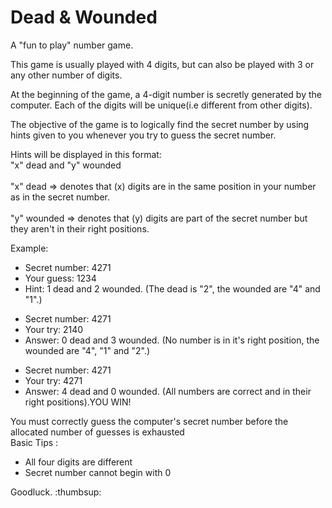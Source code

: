 # Dead & Wounded

A "fun to play" number game.

This game is usually played with 4 digits, but can also be played with 3 or any other number of digits.

At the beginning of the game, a 4-digit number is secretly generated by the computer. Each of the digits will be unique(i.e different from other digits). 


The objective of the game is to logically find the secret number by using hints given to you whenever you try to guess the secret number.

Hints will be displayed in this format:
<br>"x" dead and "y" wounded</br>
<br>"x" dead => denotes that (x) digits are in the same position in your number as in the secret number.</br>
<br>"y" wounded => denotes that (y) digits are part of the secret number but they aren't in their right positions.</br>

Example:
<ul>
<li>Secret number: 4271</li>
<li>Your guess: 1234</li>
<li>Hint: 1 dead and 2 wounded. (The dead is "2", the wounded are "4" and "1".) </li>
</ul>
<ul>
<li>Secret number: 4271</li>
<li>Your try: 2140</li>
<li>Answer: 0 dead and 3 wounded. (No number is in it's right position, the wounded are "4", "1" and "2".) </li>
</ul>
<ul>
<li>Secret number: 4271</li>
<li>Your try: 4271</li>
<li>Answer: 4 dead and 0 wounded. (All numbers are correct and in their right positions).YOU WIN!</li>
</ul>
You must correctly guess the computer's secret number before the allocated number of guesses is exhausted<br>
Basic Tips :
<ul>
<li>All four digits are different</li>
<li>Secret number cannot begin with 0</li>
</ul>
Goodluck. :thumbsup:
 
